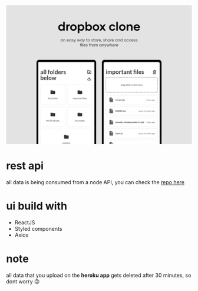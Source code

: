 ![an easy way to store, share and access files from anywhere](https://github.com/emkis/dropbox-clone/blob/master/.github/dropbox-clone-banner.png?raw=true)

# rest api
all data is being consumed from a node API, you can check the [repo here](https://github.com/emkis/dropbox-clone-backend)

# ui build with
- ReactJS
- Styled components
- Axios

# note
all data that you upload on the **heroku app** gets deleted after 30 minutes, so dont worry 😉
